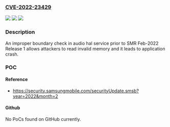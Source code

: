 ### [CVE-2022-23429](https://cve.mitre.org/cgi-bin/cvename.cgi?name=CVE-2022-23429)
![](https://img.shields.io/static/v1?label=Product&message=Samsung%20Mobile%20Devices%20&color=blue)
![](https://img.shields.io/static/v1?label=Version&message=n%2Fa&color=blue)
![](https://img.shields.io/static/v1?label=Vulnerability&message=CWE-125%3AOut-of-bounds%20Read&color=brighgreen)

### Description

An improper boundary check in audio hal service prior to SMR Feb-2022 Release 1 allows attackers to read invalid memory and it leads to application crash.

### POC

#### Reference
- https://security.samsungmobile.com/securityUpdate.smsb?year=2022&month=2

#### Github
No PoCs found on GitHub currently.

